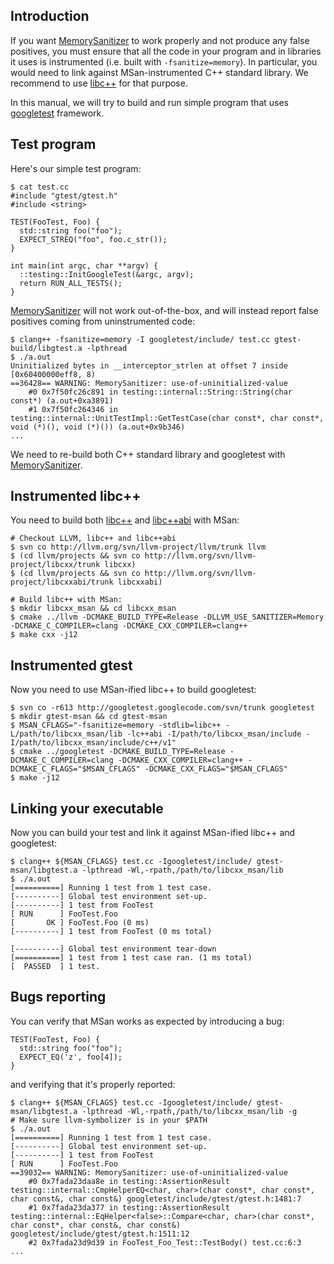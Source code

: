 ## Introduction

If you want [MemorySanitizer](MemorySanitizer.md) to work properly and not produce any false positives, you must ensure that all the code in your program and in libraries it uses is instrumented (i.e. built with `-fsanitize=memory`). In particular, you would need to link against MSan-instrumented C++ standard library. We recommend to use [libc++](http://libcxx.llvm.org/)
for that purpose.

In this manual, we will try to build and run simple program that uses [googletest](https://code.google.com/p/googletest/) framework.

## Test program
Here's our simple test program:
```
$ cat test.cc 
#include "gtest/gtest.h"
#include <string>

TEST(FooTest, Foo) {
  std::string foo("foo");
  EXPECT_STREQ("foo", foo.c_str());
}

int main(int argc, char **argv) {
  ::testing::InitGoogleTest(&argc, argv);
  return RUN_ALL_TESTS();
}
```

[MemorySanitizer](MemorySanitizer.md) will not work out-of-the-box, and will instead report
false positives coming from uninstrumented code:

```
$ clang++ -fsanitize=memory -I googletest/include/ test.cc gtest-build/libgtest.a -lpthread
$ ./a.out
Uninitialized bytes in __interceptor_strlen at offset 7 inside [0x60400000eff8, 8)
==36428== WARNING: MemorySanitizer: use-of-uninitialized-value
    #0 0x7f50fc26c891 in testing::internal::String::String(char const*) (a.out+0xa3891)
    #1 0x7f50fc264346 in testing::internal::UnitTestImpl::GetTestCase(char const*, char const*, void (*)(), void (*)()) (a.out+0x9b346)
...
```

We need to re-build both C++ standard library and googletest with [MemorySanitizer](MemorySanitizer.md).

## Instrumented libc++

You need to build both [libc++](http://libcxx.llvm.org/) and
[libc++abi](http://libcxxabi.llvm.org/) with MSan:

```
# Checkout LLVM, libc++ and libc++abi
$ svn co http://llvm.org/svn/llvm-project/llvm/trunk llvm
$ (cd llvm/projects && svn co http://llvm.org/svn/llvm-project/libcxx/trunk libcxx)
$ (cd llvm/projects && svn co http://llvm.org/svn/llvm-project/libcxxabi/trunk libcxxabi)

# Build libc++ with MSan:
$ mkdir libcxx_msan && cd libcxx_msan
$ cmake ../llvm -DCMAKE_BUILD_TYPE=Release -DLLVM_USE_SANITIZER=Memory -DCMAKE_C_COMPILER=clang -DCMAKE_CXX_COMPILER=clang++
$ make cxx -j12
```

## Instrumented gtest

Now you need to use MSan-ified libc++ to build googletest:

```
$ svn co -r613 http://googletest.googlecode.com/svn/trunk googletest
$ mkdir gtest-msan && cd gtest-msan
$ MSAN_CFLAGS="-fsanitize=memory -stdlib=libc++ -L/path/to/libcxx_msan/lib -lc++abi -I/path/to/libcxx_msan/include -I/path/to/libcxx_msan/include/c++/v1"
$ cmake ../googletest -DCMAKE_BUILD_TYPE=Release -DCMAKE_C_COMPILER=clang -DCMAKE_CXX_COMPILER=clang++ -DCMAKE_C_FLAGS="$MSAN_CFLAGS" -DCMAKE_CXX_FLAGS="$MSAN_CFLAGS"
$ make -j12
```

## Linking your executable

Now you can build your test and link it against MSan-ified libc++ and googletest:

```
$ clang++ ${MSAN_CFLAGS} test.cc -Igoogletest/include/ gtest-msan/libgtest.a -lpthread -Wl,-rpath,/path/to/libcxx_msan/lib
$ ./a.out
[==========] Running 1 test from 1 test case.
[----------] Global test environment set-up.
[----------] 1 test from FooTest
[ RUN      ] FooTest.Foo
[       OK ] FooTest.Foo (0 ms)
[----------] 1 test from FooTest (0 ms total)

[----------] Global test environment tear-down
[==========] 1 test from 1 test case ran. (1 ms total)
[  PASSED  ] 1 test.
```

## Bugs reporting

You can verify that MSan works as expected by introducing a bug:
```
TEST(FooTest, Foo) {
  std::string foo("foo");
  EXPECT_EQ('z', foo[4]);
}
```

and verifying that it's properly reported:

```
$ clang++ ${MSAN_CFLAGS} test.cc -Igoogletest/include/ gtest-msan/libgtest.a -lpthread -Wl,-rpath,/path/to/libcxx_msan/lib -g
# Make sure llvm-symbolizer is in your $PATH
$ ./a.out
[==========] Running 1 test from 1 test case.
[----------] Global test environment set-up.
[----------] 1 test from FooTest
[ RUN      ] FooTest.Foo
==39032== WARNING: MemorySanitizer: use-of-uninitialized-value
    #0 0x7fada23daa8e in testing::AssertionResult testing::internal::CmpHelperEQ<char, char>(char const*, char const*, char const&, char const&) googletest/include/gtest/gtest.h:1481:7
    #1 0x7fada23da377 in testing::AssertionResult testing::internal::EqHelper<false>::Compare<char, char>(char const*, char const*, char const&, char const&) googletest/include/gtest/gtest.h:1511:12
    #2 0x7fada23d9d39 in FooTest_Foo_Test::TestBody() test.cc:6:3
...
```